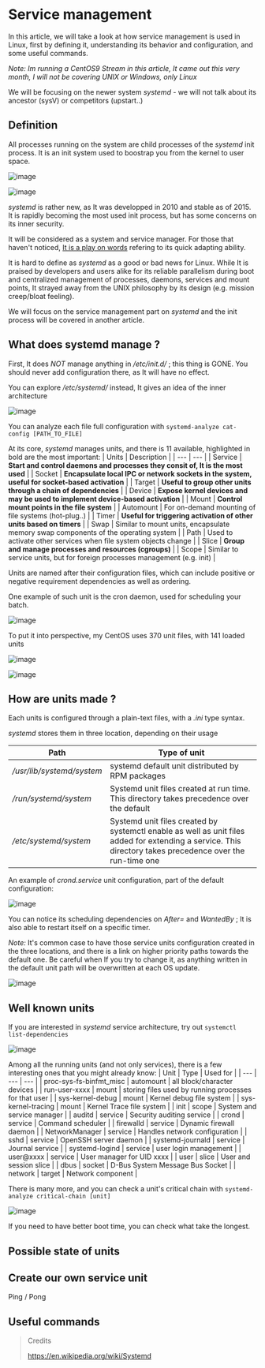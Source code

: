 # Service management

In this article, we will take a look at how service management is used in Linux, first by defining it, understanding its behavior and configuration, and some useful commands.

_Note: Im running a CentOS9 Stream in this article, It came out this very month, I will not be covering UNIX or Windows, only Linux_

We will be focusing on the newer system *systemd* - we will not talk about its ancestor (sysV) or competitors (upstart..)

## Definition

All processes running on the system are child processes of the *systemd* init process. It is an init system used to boostrap you from the kernel to user space.

![image](https://user-images.githubusercontent.com/72258375/147766518-0ad30710-0a49-4b6e-b35c-afc396c4f9a7.png)

![image](https://user-images.githubusercontent.com/72258375/147766425-2ccbf342-a66b-4cf5-980a-3b960e2715b2.png)

*systemd* is rather new, as It was developped in 2010 and stable as of 2015. It is rapidly becoming the most used init process, but has some concerns on its inner security.

It will be considered as a system and service manager. For those that haven't noticed, [It is a play on words](https://en.wikipedia.org/wiki/System_D) refering to its quick adapting ability.

It is hard to define as *systemd* as a good or bad news for Linux. While It is praised by developers and users alike for its reliable parallelism during boot and centralized management of processes, daemons, services and mount points, It strayed away from the UNIX philosophy by its design (e.g. mission creep/bloat feeling).

We will focus on the service management part on *systemd* and the init process will be covered in another article.

## What does systemd manage ?

First, It does *NOT* manage anything in _/etc/init.d/_ ; this thing is GONE. You should never add configuration there, as It will have no effect.

You can explore _/etc/systemd/_ instead, It gives an idea of the inner architecture

![image](https://user-images.githubusercontent.com/72258375/147768945-3c5fb5f9-af67-4c21-8ef6-9cd1f69a5c9b.png)

You can analyze each file full configuration with `systemd-analyze cat-config [PATH_TO_FILE]`

At its core, *systemd* manages units, and there is 11 available, highlighted in bold are the most important:
| Units | Description |
| --- | --- |
| Service | **Start and control daemons and processes they consit of, It is the most used** |
| Socket | **Encapsulate local IPC or network sockets in the system, useful for socket-based activation** |
| Target | **Useful to group other units through a chain of dependencies** |
| Device | **Expose kernel devices and may be used to implement device-based activation** |
| Mount | **Control mount points in the file system** |
| Automount | For on-demand mounting of file systems (hot-plug..) |
| Timer | **Useful for triggering activation of other units based on timers** |
| Swap | Similar to mount units, encapsulate memory swap components of the operating system |
| Path | Used to activate other services when file system objects change |
| Slice | **Group and manage processes and resources (cgroups)** |
| Scope | Similar to service units, but for foreign processes management (e.g. init) |

Units are named after their configuration files, which can include positive or negative requirement dependencies as well as ordering.

One example of such unit is the cron daemon, used for scheduling your batch.

![image](https://user-images.githubusercontent.com/72258375/147771567-f18ae4b9-06fb-4a9c-9dd4-8403c27503ed.png)

To put it into perspective, my CentOS uses 370 unit files, with 141 loaded units

![image](https://user-images.githubusercontent.com/72258375/147773333-71a31b47-d4c2-4b57-9f3c-430ce901fcde.png)

![image](https://user-images.githubusercontent.com/72258375/147773306-5ae3ddd5-086f-420f-9be1-f35df4fa0216.png)

## How are units made ?

Each units is configured through a plain-text files, with a _.ini_ type syntax.

*systemd* stores them in three location, depending on their usage

| Path | Type of unit |
| --- | --- |
| _/usr/lib/systemd/system_ | systemd default unit distributed by RPM packages |
| _/run/systemd/system_ | Systemd unit files created at run time. This directory takes precedence over the default |
| _/etc/systemd/system_ | Systemd unit files created by systemctl enable as well as unit files added for extending a service. This directory takes precedence over the run-time one  |

An example of _crond.service_ unit configuration, part of the default configuration:

![image](https://user-images.githubusercontent.com/72258375/147774495-cb3060bf-e1b1-4dba-aab2-90fe13012765.png)

You can notice its scheduling dependencies on _After=_ and _WantedBy_ ; It is also able to restart itself on a specific timer.

*Note:* It's common case to have those service units configuration created in the three locations, and there is a link on higher priority paths towards the default one.
Be careful when If you try to change it, as anything written in the default unit path will be overwritten at each OS update.

![image](https://user-images.githubusercontent.com/72258375/147775146-a4a428fc-b659-429c-9790-fb865d88f6f2.png)

## Well known units

If you are interested in *systemd* service architecture, try out `systemctl list-dependencies`

![image](https://user-images.githubusercontent.com/72258375/147775707-5ede546d-296a-4fe0-b81a-42b9a6c93d92.png)

Among all the running units (and not only services), there is a few interesting ones that you might already know:
| Unit | Type | Used for |
| --- | --- | --- |
| proc-sys-fs-binfmt_misc | automount | all block/character devices |
| run-user-xxxx | mount | storing files used by running processes for that user |
| sys-kernel-debug | mount | Kernel debug file system |
| sys-kernel-tracing | mount | Kernel Trace file system |
| init | scope | System and service manager |
| auditd | service | Security auditing service |
| crond | service | Command scheduler |
| firewalld | service | Dynamic firewall daemon |
| NetworkManager | service | Handles network configuration |
| sshd | service | OpenSSH server daemon |
| systemd-journald | service | Journal service |
| systemd-logind | service | user login management |
| user@xxxx | service | User manager for UID xxxx |
| user | slice | User and session slice |
| dbus | socket | D-Bus System Message Bus Socket |
| network | target | Network component |

There is many more, and you can check a unit's critical chain with `systemd-analyze critical-chain [unit]`

![image](https://user-images.githubusercontent.com/72258375/147778492-b6201399-d94c-4e26-8b7b-8b54893e68b2.png)

If you need to have better boot time, you can check what take the longest.

## Possible state of units




## Create our own service unit

Ping / Pong

## Useful commands


> Credits
> 
> https://en.wikipedia.org/wiki/Systemd
>
> 
>
> 
>
> 
>
> 
> 
> 

